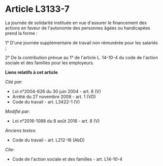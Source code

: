 # Article L3133-7

La journée de solidarité instituée en vue d'assurer le financement des actions en faveur de l'autonomie des personnes âgées
ou handicapées prend la forme : 

1° D'une journée supplémentaire de travail non rémunérée pour les salariés ; 

2° De la contribution prévue au 1° de l'article L. 14-10-4 du code de l'action sociale et des familles pour les employeurs.

**Liens relatifs à cet article**

_Cité par_:

  - Loi n°2004-626 du 30 juin 2004 - art. 6 (V)
  - Arrêté du 27 novembre 2008 - art. 1 (VD)
  - Code du travail - art. L3422-1 (V)

_Modifié par_:

  - Loi n°2016-1088 du 8 août 2016 - art. 8 (V)

_Anciens textes_:

  - Code du travail - art. L212-16 (AbD)

_Cite_:

  - Code de l'action sociale et des familles - art. L14-10-4
